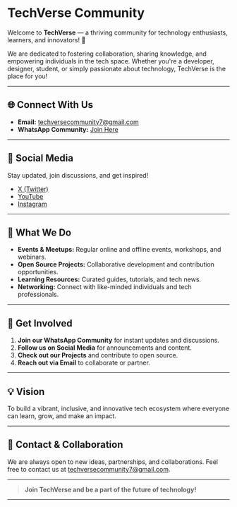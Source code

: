 # TechVerse Community

Welcome to **TechVerse** — a thriving community for technology enthusiasts, learners, and innovators! 🚀

We are dedicated to fostering collaboration, sharing knowledge, and empowering individuals in the tech space. Whether you're a developer, designer, student, or simply passionate about technology, TechVerse is the place for you!

---

## 🌐 Connect With Us

- **Email:** [techversecommunity7@gmail.com](mailto:techversecommunity7@gmail.com)
- **WhatsApp Community:** [Join Here](https://chat.whatsapp.com/DRBBLzTOMndAEaf7e9Ddq9)

---

## 📱 Social Media

Stay updated, join discussions, and get inspired!

- [X (Twitter)](https://x.com/wearetechverse)
- [YouTube](https://www.youtube.com/@wearetechverse7)
- [Instagram](https://www.instagram.com/wearetechverse/)

---

## 🤝 What We Do

- **Events & Meetups:** Regular online and offline events, workshops, and webinars.
- **Open Source Projects:** Collaborative development and contribution opportunities.
- **Learning Resources:** Curated guides, tutorials, and tech news.
- **Networking:** Connect with like-minded individuals and tech professionals.

---

## 🚀 Get Involved

1. **Join our WhatsApp Community** for instant updates and discussions.
2. **Follow us on Social Media** for announcements and content.
3. **Check out our Projects** and contribute to open source.
4. **Reach out via Email** to collaborate or partner.

---

## 💡 Vision

To build a vibrant, inclusive, and innovative tech ecosystem where everyone can learn, grow, and make an impact.

---

## 📢 Contact & Collaboration

We are always open to new ideas, partnerships, and collaborations. Feel free to contact us at [techversecommunity7@gmail.com](mailto:techversecommunity7@gmail.com).

---

> **Join TechVerse and be a part of the future of technology!**

---
